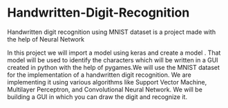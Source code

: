 # Handwritten-Digit-Recognition
Handwritten digit recognition using MNIST dataset is a project made with the help of Neural Network

In this project we will import a model using keras and create a model . That model will be used to identify the characters which will be written in a GUI created in python with the help of pygames.We will use the MNIST dataset for the implementation of a handwritten digit recognition. We are implementing it using various algorithms like Support Vector Machine, Multilayer Perceptron, and Convolutional Neural Network. We will be building a GUI in which you can draw the digit and recognize it.
